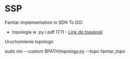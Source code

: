 # SSP
Famtar implementation in SDN 
To DO:
- topologia w .py i pdf 17.11  - [Link do topologii](https://drive.google.com/file/d/1A1mx-bOT8FbdT1UVJ90aDUqZbWwauzwm/view?usp=sharing)

Uruchomienie topologii:

sudo mn --custom $PATH/topology.py --topo famtar_topo
